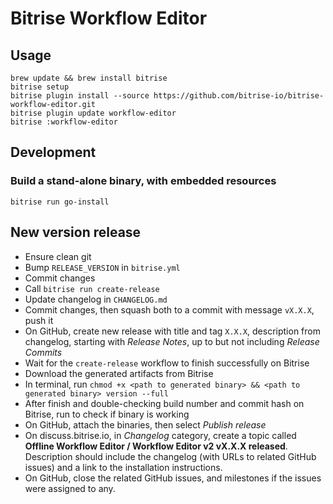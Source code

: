 # Bitrise Workflow Editor

## Usage

```
brew update && brew install bitrise
bitrise setup
bitrise plugin install --source https://github.com/bitrise-io/bitrise-workflow-editor.git
bitrise plugin update workflow-editor
bitrise :workflow-editor
```

## Development

### Build a stand-alone binary, with embedded resources

```
bitrise run go-install
```

## New version release

- Ensure clean git
- Bump `RELEASE_VERSION` in `bitrise.yml`
- Commit changes
- Call `bitrise run create-release`
- Update changelog in `CHANGELOG.md`
- Commit changes, then squash both to a commit with message `vX.X.X`, push it
- On GitHub, create new release with title and tag `X.X.X`, description from changelog, starting with *Release Notes*, up to but not including *Release Commits*
- Wait for the `create-release` workflow to finish successfully on Bitrise
- Download the generated artifacts from Bitrise
- In terminal, run `chmod +x <path to generated binary> && <path to generated binary> version --full`
- After finish and double-checking build number and commit hash on Bitrise, run <path to generated binary> to check if binary is working
- On GitHub, attach the binaries, then select *Publish release*
- On discuss.bitrise.io, in *Changelog* category, create a topic called **Offline Workflow Editor / Workflow Editor v2 vX.X.X released**. Description should include the changelog (with URLs to related GitHub issues) and a link to the installation instructions.
- On GitHub, close the related GitHub issues, and milestones if the issues were assigned to any.
